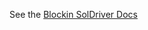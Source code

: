 See the <a href="https://blockin.gitbook.io/blockin/chain-drivers-built-by-blockin-team/soldriver">Blockin SolDriver Docs</a>